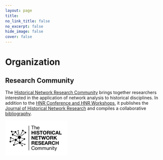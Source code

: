 ```yaml
---
layout: page
title: 
no_link_title: false 
no_excerpt: false 
hide_image: false
cover: false
---
```


# Organization

## Research Community
The [Historical Network Research Community](https://historicalnetworkresearch.org/) brings together researchers interested in the application of network analysis to historical disciplines. In addition to the [HNR Conference and HNR Workshops](https://historicalnetworkresearch.org/hnr-events/), it publishes the [Journal of Historical Network Research](https://jhnr.uni.lu/index.php/jhnr/index) and compiles a collaborative [bibliography](https://historicalnetworkresearch.org/bibliography/).

<a href="https://historicalnetworkresearch.org/"><img src="https://raw.githubusercontent.com/historicalnetworkresearch/riodejaneiro/master/img/hnr_logo_vector.png" style="width:200px"></a>

